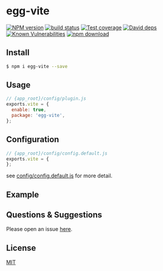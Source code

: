 # egg-vite

[![NPM version][npm-image]][npm-url]
[![build status][travis-image]][travis-url]
[![Test coverage][codecov-image]][codecov-url]
[![David deps][david-image]][david-url]
[![Known Vulnerabilities][snyk-image]][snyk-url]
[![npm download][download-image]][download-url]

[npm-image]: https://img.shields.io/npm/v/egg-vite.svg?style=flat-square
[npm-url]: https://npmjs.org/package/egg-vite
[travis-image]: https://img.shields.io/travis/eggjs/egg-vite.svg?style=flat-square
[travis-url]: https://travis-ci.org/eggjs/egg-vite
[codecov-image]: https://img.shields.io/codecov/c/github/eggjs/egg-vite.svg?style=flat-square
[codecov-url]: https://codecov.io/github/eggjs/egg-vite?branch=master
[david-image]: https://img.shields.io/david/eggjs/egg-vite.svg?style=flat-square
[david-url]: https://david-dm.org/eggjs/egg-vite
[snyk-image]: https://snyk.io/test/npm/egg-vite/badge.svg?style=flat-square
[snyk-url]: https://snyk.io/test/npm/egg-vite
[download-image]: https://img.shields.io/npm/dm/egg-vite.svg?style=flat-square
[download-url]: https://npmjs.org/package/egg-vite

<!--
Description here.
-->

## Install

```bash
$ npm i egg-vite --save
```

## Usage

```js
// {app_root}/config/plugin.js
exports.vite = {
  enable: true,
  package: 'egg-vite',
};
```

## Configuration

```js
// {app_root}/config/config.default.js
exports.vite = {
};
```

see [config/config.default.js](config/config.default.js) for more detail.

## Example

<!-- example here -->

## Questions & Suggestions

Please open an issue [here](https://github.com/eggjs/egg/issues).

## License

[MIT](LICENSE)
